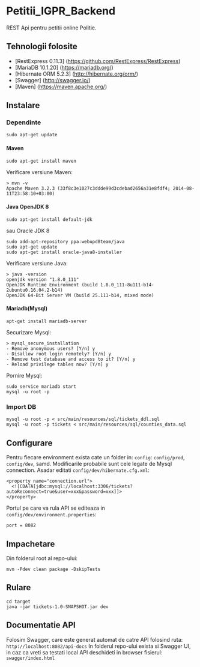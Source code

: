 # Petitii_IGPR_Backend
REST Api pentru petitii online Politie.

## Tehnologii folosite
- [RestExpress 0.11.3] (https://github.com/RestExpress/RestExpress)
- [MariaDB 10.1.20] (https://mariadb.org/)
- [Hibernate ORM 5.2.3] (http://hibernate.org/orm/)
- [Swagger] (http://swagger.io/)
- [Maven] (https://maven.apache.org/)

## Instalare

### Dependinte
```
sudo apt-get update
```
#### Maven
```
sudo apt-get install maven
```
Verificare versiune Maven:
```
> mvn -v
Apache Maven 3.2.3 (33f8c3e1027c3ddde99d3cdebad2656a31e8fdf4; 2014-08-11T23:58:10+03:00)
```

#### Java OpenJDK 8
```
sudo apt-get install default-jdk
```
sau Oracle JDK 8

```
sudo add-apt-repository ppa:webupd8team/java
sudo apt-get update
sudo apt-get install oracle-java8-installer
```
Verificare versiune Java:
```
> java -version
openjdk version "1.8.0_111"
OpenJDK Runtime Environment (build 1.8.0_111-8u111-b14-2ubuntu0.16.04.2-b14)
OpenJDK 64-Bit Server VM (build 25.111-b14, mixed mode)

```

#### Mariadb(Mysql)
```
apt-get install mariadb-server
```
Securizare Mysql:
```
> mysql_secure_installation
- Remove anonymous users? [Y/n] y
- Disallow root login remotely? [Y/n] y
- Remove test database and access to it? [Y/n] y
- Reload privilege tables now? [Y/n] y
```
Pornire Mysql:
```
sudo service mariadb start
mysql -u root -p
```

### Import DB
```
mysql -u root -p < src/main/resources/sql/tickets_ddl.sql
mysql -u root -p tickets < src/main/resources/sql/counties_data.sql
```

## Configurare
Pentru fiecare environment exista cate un folder in: `config`: `config/prod`, `config/dev`, samd.
Modificarile probabile sunt cele legate de Mysql connection. Asadar editati `config/dev/hibernate.cfg.xml`:
```
<property name="connection.url">
  <![CDATA[jdbc:mysql://localhost:3306/tickets?autoReconnect=true&user=xxx&password=xxx]]>
</property>
```
Portul pe care va rula API se editeaza in `config/dev/environment.properties`:
```
port = 8082
```

## Impachetare
Din folderul root al repo-ului:
```
mvn -Pdev clean package -DskipTests
```

## Rulare
```
cd target
java -jar tickets-1.0-SNAPSHOT.jar dev
```


## Documentatie API
Folosim Swagger, care este generat automat de catre API folosind ruta: `http://localhost:8082/api-docs`
In folderul repo-ului exista si Swagger UI, in caz ca vreti sa testati local API deschideti in browser fisierul: `swagger/index.html`